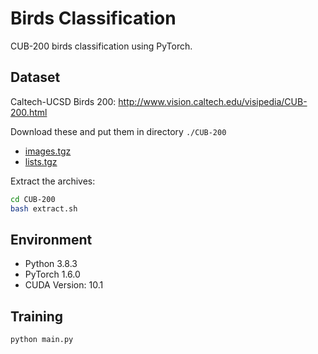 # Birds Classification

CUB-200 birds classification using PyTorch.

## Dataset

Caltech-UCSD Birds 200: http://www.vision.caltech.edu/visipedia/CUB-200.html

Download these and put them in directory `./CUB-200`

* [images.tgz](http://www.vision.caltech.edu/visipedia-data/CUB-200/images.tgz)
* [lists.tgz](http://www.vision.caltech.edu/visipedia-data/CUB-200/lists.tgz)

Extract the archives:

```sh
cd CUB-200
bash extract.sh
```

## Environment

* Python 3.8.3
* PyTorch 1.6.0
* CUDA Version: 10.1

## Training

```sh
python main.py
```

